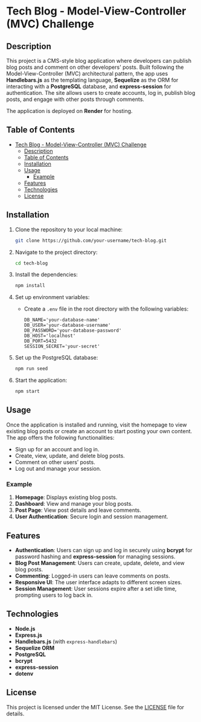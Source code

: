 
# Tech Blog - Model-View-Controller (MVC) Challenge

## Description

This project is a CMS-style blog application where developers can publish blog posts and comment on other developers' posts. Built following the Model-View-Controller (MVC) architectural pattern, the app uses **Handlebars.js** as the templating language, **Sequelize** as the ORM for interacting with a **PostgreSQL** database, and **express-session** for authentication. The site allows users to create accounts, log in, publish blog posts, and engage with other posts through comments. 

The application is deployed on **Render** for hosting.

## Table of Contents
- [Tech Blog - Model-View-Controller (MVC) Challenge](#tech-blog---model-view-controller-mvc-challenge)
  - [Description](#description)
  - [Table of Contents](#table-of-contents)
  - [Installation](#installation)
  - [Usage](#usage)
    - [Example](#example)
  - [Features](#features)
  - [Technologies](#technologies)
  - [License](#license)
  
## Installation

1. Clone the repository to your local machine:
   ```bash
   git clone https://github.com/your-username/tech-blog.git
   ```
2. Navigate to the project directory:
   ```bash
   cd tech-blog
   ```
3. Install the dependencies:
   ```bash
   npm install
   ```
4. Set up environment variables:
   - Create a `.env` file in the root directory with the following variables:
     ```
     DB_NAME='your-database-name'
     DB_USER='your-database-username'
     DB_PASSWORD='your-database-password'
     DB_HOST='localhost'
     DB_PORT=5432
     SESSION_SECRET='your-secret'
     ```
5. Set up the PostgreSQL database:
   ```bash
   npm run seed
   ```

6. Start the application:
   ```bash
   npm start
   ```

## Usage

Once the application is installed and running, visit the homepage to view existing blog posts or create an account to start posting your own content. The app offers the following functionalities:

- Sign up for an account and log in.
- Create, view, update, and delete blog posts.
- Comment on other users’ posts.
- Log out and manage your session.

### Example

1. **Homepage**: Displays existing blog posts.
2. **Dashboard**: View and manage your blog posts.
3. **Post Page**: View post details and leave comments.
4. **User Authentication**: Secure login and session management.

## Features

- **Authentication**: Users can sign up and log in securely using **bcrypt** for password hashing and **express-session** for managing sessions.
- **Blog Post Management**: Users can create, update, delete, and view blog posts. 
- **Commenting**: Logged-in users can leave comments on posts.
- **Responsive UI**: The user interface adapts to different screen sizes.
- **Session Management**: User sessions expire after a set idle time, prompting users to log back in.

## Technologies

- **Node.js**
- **Express.js**
- **Handlebars.js** (with `express-handlebars`)
- **Sequelize ORM**
- **PostgreSQL**
- **bcrypt**
- **express-session**
- **dotenv**

## License

This project is licensed under the MIT License. See the [LICENSE](LICENSE) file for details.
